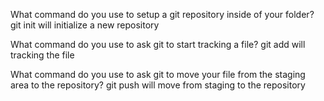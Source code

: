 What command do you use to setup a git repository inside of your folder?
git init will initialize a new repository


What command do you use to ask git to start tracking a file?
git add will tracking the file

What command do you use to ask git to move your file from the staging area to the repository?
git push will move from staging to the repository